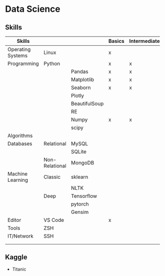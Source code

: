 # Data Science
## Skills

|Skills|||Basics|Intermediate|Advanced|
|--|--|--|--|--|--|
|Operating Systems|Linux||x|||
|Programming|Python||x|x||
|||Pandas|x|x||
|||Matplotlib|x|x||
|||Seaborn|x|x||
|||Plotly||||
|||BeautifulSoup||||
|||RE||||
|||Numpy|x|x||
|||scipy||||
|Algorithms||||||
|Databases|Relational|MySQL||||
|||SQLite||||
||Non-Relational|MongoDB||||
|Machine Learning|Classic|sklearn||||
|||NLTK||||
||Deep|Tensorflow||||
|||pytorch||||
|||Gensim||||
|Editor|VS Code||x|||
|Tools|ZSH|||||
|IT/Network|SSH|||||
|||||||
|||||||

## Kaggle
- Titanic

